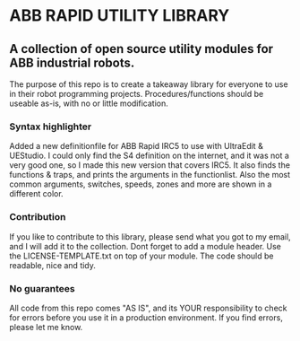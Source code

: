 <h1>ABB RAPID UTILITY LIBRARY</h1>

<h2>A collection of open source utility modules for ABB industrial robots.</h2>

The purpose of this repo is to create a takeaway library for everyone to use in their robot programming projects.
Procedures/functions should be useable as-is, with no or little modification.

<h3>Syntax highlighter</h3>
Added a new definitionfile for ABB Rapid IRC5 to use with UltraEdit & UEStudio. I could only find the S4 definition on the internet, and it was not a very good one, so I made this new version that covers IRC5. It also finds the functions & traps, and prints the arguments in the functionlist. Also the most common arguments, switches, speeds, zones and more are shown in a different color.

<h3>Contribution</h3>
If you like to contribute to this library, please send what you got to my email, and I will add it to the collection.
Dont forget to add a module header. Use the LICENSE-TEMPLATE.txt on top of your module.
The code should be readable, nice and tidy.

<h3>No guarantees</h3>
All code from this repo comes "AS IS", and its YOUR responsibility to check for errors before you use it in a production environment.
If you find errors, please let me know.
